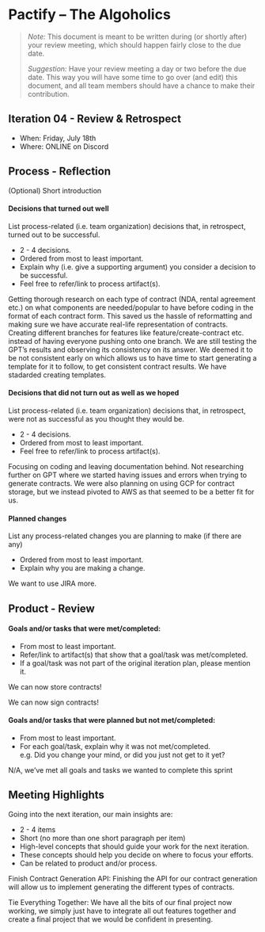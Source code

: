 # Pactify – The Algoholics

 > _Note:_ This document is meant to be written during (or shortly after) your review meeting, which should happen fairly close to the due date.      
 >      
 > _Suggestion:_ Have your review meeting a day or two before the due date. This way you will have some time to go over (and edit) this document, and all team members should have a chance to make their contribution.


## Iteration 04 - Review & Retrospect

 * When: Friday, July 18th
 * Where: ONLINE on Discord

## Process - Reflection

(Optional) Short introduction

#### Decisions that turned out well

List process-related (i.e. team organization) decisions that, in retrospect, turned out to be successful.

 * 2 - 4 decisions.
 * Ordered from most to least important.
 * Explain why (i.e. give a supporting argument) you consider a decision to be successful.
 * Feel free to refer/link to process artifact(s).

Getting thorough research on each type of contract (NDA, rental agreement etc.) on what components are needed/popular to have before coding in the format of each contract form. This saved us the hassle of reformatting and making sure we have accurate real-life representation of contracts.
Creating different branches for features like feature/create-contract etc. instead of having everyone pushing onto one branch. 
We are still testing the GPT’s results and observing its consistency on its answer. We deemed it to be not consistent early on which allows us to have time to start generating a template for it to follow, to get consistent contract results. We have stadarded creating templates. 

#### Decisions that did not turn out as well as we hoped

List process-related (i.e. team organization) decisions that, in retrospect, were not as successful as you thought they would be.

 * 2 - 4 decisions.
 * Ordered from most to least important.
 * Feel free to refer/link to process artifact(s).

Focusing on coding and leaving documentation behind.
Not researching further on GPT where we started having issues and errors when trying to generate contracts.
We were also planning on using GCP for contract storage, but we instead pivoted to AWS as that seemed to be a better fit for us. 


#### Planned changes

List any process-related changes you are planning to make (if there are any)

 * Ordered from most to least important.
 * Explain why you are making a change.

We want to use JIRA more. 

## Product - Review

#### Goals and/or tasks that were met/completed:

 * From most to least important.
 * Refer/link to artifact(s) that show that a goal/task was met/completed.
 * If a goal/task was not part of the original iteration plan, please mention it.

We can now store contracts!

We can now sign contracts!

#### Goals and/or tasks that were planned but not met/completed:

 * From most to least important.
 * For each goal/task, explain why it was not met/completed.      
   e.g. Did you change your mind, or did you just not get to it yet?

N/A, we’ve met all goals and tasks we wanted to complete this sprint


## Meeting Highlights

Going into the next iteration, our main insights are:

 * 2 - 4 items
 * Short (no more than one short paragraph per item)
 * High-level concepts that should guide your work for the next iteration.
 * These concepts should help you decide on where to focus your efforts.
 * Can be related to product and/or process.

Finish Contract Generation API: Finishing the API for our contract generation will allow us to implement generating the different types of contracts.

Tie Everything Together: We have all the bits of our final project now working, we simply just have to integrate all out features together and create a final project that we would be confident in presenting. 
